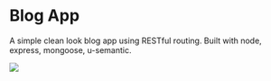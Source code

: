 # Blog App
A simple clean look blog app using RESTful routing. 
Built with node, express, mongoose, u-semantic.

<img src="./images/1.png"> 
